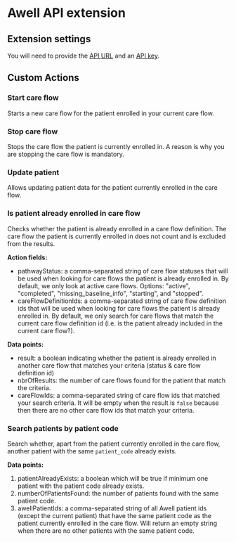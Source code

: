 # Awell API extension

## Extension settings

You will need to provide the [API URL](https://developers.awellhealth.com/awell-orchestration/api-reference/overview/endpoints) and an [API key](https://developers.awellhealth.com/awell-orchestration/api-reference/overview/authorization).

## Custom Actions

### Start care flow

Starts a new care flow for the patient enrolled in your current care flow.

### Stop care flow

Stops the care flow the patient is currently enrolled in. A reason is why you are stopping the care flow is mandatory.

### Update patient

Allows updating patient data for the patient currently enrolled in the care flow.

### Is patient already enrolled in care flow

Checks whether the patient is already enrolled in a care flow definition. The care flow the patient is currently enrolled in does not count and is excluded from the results.

**Action fields:**

- pathwayStatus: a comma-separated string of care flow statuses that will be used when looking for care flows the patient is already enrolled in. By default, we only look at active care flows. Options: "active", "completed", "missing_baseline_info", "starting", and "stopped".
- careFlowDefinitionIds: a comma-separated string of care flow definition ids that will be used when looking for care flows the patient is already enrolled in. By default, we only search for care flows that match the current care flow definition id (i.e. is the patient already included in the current care flow?).

**Data points:**

- result: a boolean indicating whether the patient is already enrolled in another care flow that matches your criteria (status & care flow definition id)
- nbrOfResults: the number of care flows found for the patient that match the criteria.
- careFlowIds: a comma-separated string of care flow ids that matched your search criteria. It will be empty when the result is `false` because then there are no other care flow ids that match your criteria.

### Search patients by patient code

Search whether, apart from the patient currently enrolled in the care flow, another patient with the same `patient_code` already exists.

**Data points:**

1. patientAlreadyExists: a boolean which will be true if minimum one patient with the patient code already exists.
2. numberOfPatientsFound: the number of patients found with the same patient code.
3. awellPatientIds: a comma-separated string of all Awell patient ids (except the current patient) that have the same patient code as the patient currently enrolled in the care flow. Will return an empty string when there are no other patients with the same patient code.
